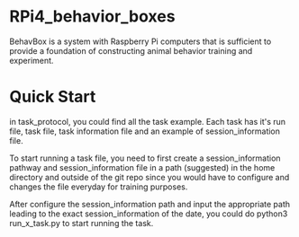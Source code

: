 # RPi4_behavior_boxes
BehavBox is a system with Raspberry Pi computers that is sufficient to provide a foundation of constructing animal behavior training and experiment.

# Quick Start
in task_protocol, you could find all the task example. Each task has it's run file, task file, task information file and an example of session_information file.

To start running a task file, you need to first create a session_information pathway and session_information file in a path (suggested) in the home directory and outside of the git repo since you would have to configure and changes the file everyday for training purposes.

After configure the session_information path and input the appropriate path leading to the exact session_information of the date, you could do python3 run_x_task.py to start running the task.
